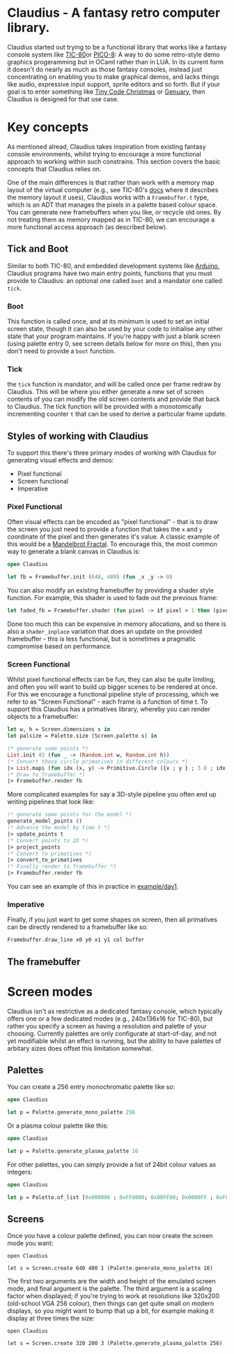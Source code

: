 # Claudius - A fantasy retro computer library.

Claudius started out trying to be a functional library that works like a fantasy console system like [TIC-80](https://tic80.com)or [PICO-8](https://www.lexaloffle.com/pico-8.php): A way to do some retro-style demo graphics progeramming but in OCaml rather than in LUA. In its current form it doesn't do nearly as much as those fantasy consoles, instead just concentrating on enabling you to make graphical demos, and lacks things like audio, expressive input support, sprite editors and so forth. But if your goal is to enter something like [Tiny Code Christmas](https://tcc.lovebyte.party) or [Genuary](https://genuary.art), then Claudius is designed for that use case.

# Key concepts

As mentioned alread, Claudius takes inspiration from existing fantasy console environments, whilst trying to encourage a more functional approach to working within such constrains. This section covers the basic concepts that Claudius relies on.

One of the main differences is that rather than work with a memory map layout of the virtual computer (e.g., see TIC-80's [docs](https://tic80.com/learn) where it describes the memory layout it uses), Claudius works with a `Framebuffer.t` type, which is an ADT that manages the pixels in a palette based colour space. You can generate new framebuffers when you like, or recycle old ones. By not treating them as memory mapped as in TIC-80, we can encourage a more functional access approach (as described below).

## Tick and Boot

Similar to both TIC-80, and embedded development systems like [Arduino](https://arduino.cc), Claudius programs have two main entry points, functions that you must provide to Claudius: an optional one called `boot` and a mandator one called `tick`.

### Boot

This function is called once, and at its minimum is used to set an initial screen state, though it can also be used by your code to initialise any other state that your program maintains. If you're happy with just a blank screen (using palette entry 0, see screen details below for more on this), then you don't need to provide a `boot` function.

### Tick

the `tick` function is mandator, and will be called once per frame redraw by Claudius. This will be where you either generate a new set of screen contents of you can modify the old screen contents and provide that back to Claudius. The tick function will be provided with a monotomically incrementing counter `t` that can be used to derive a particular frame update.

## Styles of working with Claudius

To support this there's three primary modes of working with Claudius for generating visual effects and demos:

- Pixel functional
- Screen functional
- Imperative

### Pixel Functional

Often visual effects can be encoded as "pixel functional" - that is to draw the screen you just need to provide a function that takes the `x` and `y` coordinate of the pixel and then generates it's value. A classic example of this would be a [Mandelbrot Fractal](https://en.wikipedia.org/wiki/Mandelbrot_set). To encourage this, the most common way to generate a blank canvas in Claudius is:

```ocaml
open Claudius

let fb = Framebuffer.init (640, 480) (fun _x _y -> 0)
```

You can also modify an existing framebuffer by providing a shader style function. For example, this shader is used to fade out the previous frame:

```ocaml
let faded_fb = Framebuffer.shader (fun pixel -> if pixel > 1 then (pixel - 1) else 0) fb
```

Done too much this can be expensive in memory allocations, and so there is also a `shader_inplace` variation that does an update on the provided framebuffer - this is less functional, but is sometimes a pragmatic compromise based on performance.

### Screen Functional

Whilst pixel functional effects can be fun, they can also be quite limiting, and often you will want to build up bigger scenes to be rendered at once. For this we encourage a functional pipeline style of processing, which we refer to as "Screen Functional" - each frame is a function of time t. To support this Claudius has a primatives library, whereby you can render objects to a framebuffer:

```ocaml
let w, h = Screen.dimensions s in
let palsize = Palette.size (Screen.palette s) in

(* generate some points *)
List.init 42 (fun _ -> (Random.int w, Random.int h))
(* Convert those circle primatives in different colours *)
|> List.mapi (fun idx (x, y) -> Primitive.Circle ({x ; y } ; 3.0 ; idx mod palsize))
(* Draw to framebuffer *)
|> Framebuffer.render fb
```

More complicated examples for say a 3D-style pipeline you often end up writing pipelines that look like:

```ocaml
(* generate some points for the model *)
generate_model_points ()
(* Advance the model by time t *)
|> update_points t
(* Convert points to 2D *)
|> project_points
(* Convert to primatives *)
|> convert_to_primatives
(* Finally render to framebuffer *)
|> Framebuffer.render fb
```

You can see an example of this in practice in [example/day1](/example/day1/bin/main.ml).

### Imperative

Finally, if you just want to get some shapes on screen, then all primatives can be directly rendered to a framebuffer like so:

```ocaml
Framebuffer.draw_line x0 y0 x1 y1 col buffer
```

## The framebuffer

# Screen modes

Claudius isn't as restrictive as a dedicated fantasy console, which typically offers one or a few dedicated modes (e.g., 240x136x16 for TIC-80), but rather you specify a screen as having a resolution and palette of your choosing. Currently palettes are only configurate at start-of-day, and not yet modifiable whilst an effect is running, but the ability to have palettes of arbitary sizes does offset this limitation somewhat.

## Palettes

You can create a 256 entry monochromatic palette like so:

```ocaml
open Claudius

let p = Palette.generate_mono_palette 256
```

Or a plasma colour palette like this:

```ocaml
open Claudius

let p = Palette.generate_plasma_palette 16
```

For other palettes, you can simply provide a list of 24bit colour values as integers:

```ocaml
open Claudius

let p = Palette.of_list [0x000000 ; 0xFF0000; 0x00FF00; 0x0000FF ; 0xFFFFFF]
```

## Screens

Once you have a colour palette defined, you can now create the screen mode you want:

```
open Claudius

let s = Screen.create 640 480 1 (Palette.generate_mono_palette 16)
```

The first two arguments are the width and height of the emulated screen mode, and final argument is the palette. The third argument is a scaling factor when displayed; if you're trying to work at resolutions like 320x200 (old-school VGA 256 colour), then things can get quite small on modern displays, so you might want to bump that up a bit, for example making it display at three times the size:

```
open Claudius

let s = Screen.create 320 200 3 (Palette.generate_plasma_palette 256)
```

